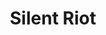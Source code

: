 ---
layout: post
title:  "Silent Riot"
postImg: /images/silentriot_tiny.png
episodeNumber: 7
soundcloudPodcast: 440455125
spotifySong: 
hyperFollow: dlox
soundcloudStream: 440599701
---